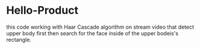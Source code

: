 # Hello-Product
this code working with Haar Cascade algorithm on stream video that detect upper body first then search for the face inside of the upper bodeis's rectangle.
